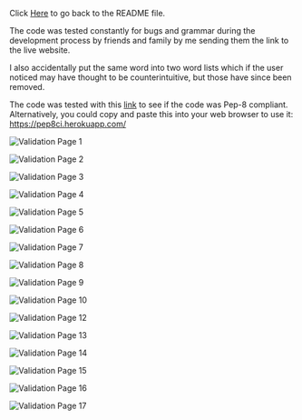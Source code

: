 Click [Here](README.md) to go back to the README file.

The code was tested constantly for bugs and grammar during the development
process by friends and family by me sending them the link to the live website.

I also accidentally put the same word into two word lists which if the user
noticed may have thought to be counterintuitive, but those have since
been removed. 

The code was tested with this [link](https://pep8ci.herokuapp.com/) to see if
the code was Pep-8 compliant. Alternatively, you could copy and paste this into
your web browser to use it: https://pep8ci.herokuapp.com/

![Validation Page 1](documentation/testing/validation-1.png)

![Validation Page 2](documentation/testing/validation-2.png)

![Validation Page 3](documentation/testing/validation-3.png)

![Validation Page 4](documentation/testing/validation-4.png)

![Validation Page 5](documentation/testing/validation-5.png)

![Validation Page 6](documentation/testing/validation-6.png)

![Validation Page 7](documentation/testing/validation-7.png)

![Validation Page 8](documentation/testing/validation-8.png)

![Validation Page 9](documentation/testing/validation-9.png)

![Validation Page 10](documentation/testing/validation-10.png)

![Validation Page 12](documentation/testing/validation-12.png)

![Validation Page 13](documentation/testing/validation-13.png)

![Validation Page 14](documentation/testing/validation-14.png)

![Validation Page 15](documentation/testing/validation-15.png)

![Validation Page 16](documentation/testing/validation-16.png)

![Validation Page 17](documentation/testing/validation-17.png)